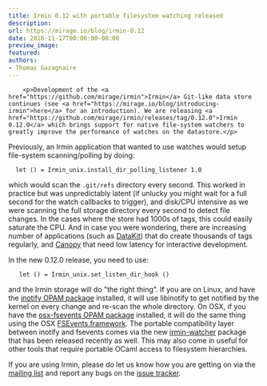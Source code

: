 ```yaml
---
title: Irmin 0.12 with portable filesystem watching released
description:
url: https://mirage.io/blog/irmin-0.12
date: 2016-11-17T00:00:00-00:00
preview_image:
featured:
authors:
- Thomas Gazagnaire
---
```



        <p>Development of the <a href="https://github.com/mirage/irmin">Irmin</a> Git-like data store continues (see <a href="https://mirage.io/blog/introducing-irmin">here</a> for an introduction). We are releasing <a href="https://github.com/mirage/irmin/releases/tag/0.12.0">Irmin 0.12.0</a> which brings support for native file-system watchers to greatly improve the performance of watches on the datastore.</p>
<p>Previously, an Irmin application that wanted to use watches would setup file-system scanning/polling by doing:</p>
<pre><code class="language-ocaml">  let () = Irmin_unix.install_dir_polling_listener 1.0
</code></pre>
<p>which would scan the <code>.git/refs</code> directory every second. This worked in practice but was unpredictably latent (if unlucky you might wait for a full second for the watch callbacks to trigger), and disk/CPU intensive as we were scanning the full storage directory every second to detect file changes.  In the cases where the store had 1000s of tags, this could easily saturate the CPU. And in case you were wondering, there are increasing number of applications (such as <a href="https://github.com/docker/datakit">DataKit</a>) that do create thousands of tags regularly, and <a href="https://github.com/engil/Canopy">Canopy</a> that need low latency for interactive development.</p>
<p>In the new 0.12.0 release, you need to use:</p>
<pre><code class="language-ocaml">   let () = Irmin_unix.set_listen_dir_hook ()
</code></pre>
<p>and the Irmin storage will do &quot;the right thing&quot;. If you are on Linux, and have the <a href="https://opam.ocaml.org/packages/inotify/">inotify OPAM package</a> installed, it will use libinotify to get notified by the kernel on every change and re-scan the whole directory. On OSX, if you have the <a href="https://opam.ocaml.org/packages/osx-fsevents/">osx-fsevents OPAM package</a> installed, it will do the same thing using the OSX <a href="https://en.wikipedia.org/wiki/FSEvents">FSEvents.framework</a>. The portable compatibility layer between inotify and fsevents comes via the new <a href="https://github.com/samoht/irmin-watcher/releases/tag/0.2.0">irmin-watcher</a> package that has been released recently as well.  This may also come in useful for other tools that require portable OCaml access to filesystem hierarchies.</p>
<p>If you are using Irmin, please do let us know how you are getting on via the
<a href="https://lists.xenproject.org/cgi-bin/mailman/listinfo/mirageos-devel">mailing list</a>
and report any bugs on the <a href="https://github.com/mirage/irmin/issues">issue tracker</a>.</p>

      
